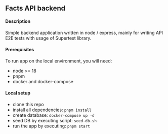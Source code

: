 ## Facts API backend

#### Description

Simple backend application written in node / express, mainly for writing API E2E tests with usage of Supertest library.

#### Prerequisites

To run app on the local environment, you will need:

- node >= 18
- pnpm
- docker and docker-compose

#### Local setup

- clone this repo
- install all dependencies: `pnpm install`
- create database: `docker-compose up -d`
- seed DB by executing script: `seed-db.sh`
- run the app by executing: `pnpm start`
